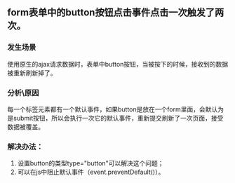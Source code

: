 
## form表单中的button按钮点击事件点击一次触发了两次。
### 发生场景

使用原生的ajax请求数据时，表单中button按钮，当被按下的时候，接收到的数据被重新刷新掉了。

### 分析\原因
每一个标签元素都有一个默认事件，如果button是放在一个form里面，会默认为是submit按钮，所以会执行一次它的默认事件，重新提交刷新了一次页面，接受数据被覆盖。

### 解决办法：
1. 设置button的类型type="button"可以解决这个问题；
2. 可以在js中阻止默认事件（event.preventDefault()）。